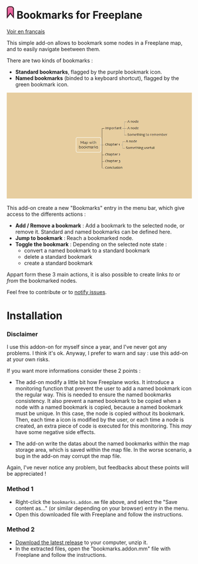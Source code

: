 # ![logo](doc/bookmark.png) Bookmarks for Freeplane

[Voir en français](README-fr.md)

This simple add-on allows to bookmark some nodes in a Freeplane map, and to easily navigate beetween them.

There are two kinds of bookmarks :

- **Standard bookmarks**, flagged by the purple bookmark icon.
- **Named bookmarks** (binded to a keyboard shortcut), flagged by the green bookmark icon.

![demo](doc/demo.gif)

This add-on create a new "Bookmarks" entry in the menu bar, which give access to the differents actions :

- **Add / Remove a bookmark** : Add a bookmark to the selected node, or remove it. Standard and named bookmarks can be defined here.
- **Jump to bookmark** : Reach a bookmarked node.
- **Toggle the bookmark** : Depending on the selected note state :
  - convert a named bookmark to a standard bookmark
  - delete a standard bookmark
  - create a standard bookmark

Appart form these 3 main actions, it is also possible to create links *to* or *from* the bookmarked nodes.
  
Feel free to contribute or to [notify issues](../../issues).

# Installation

### Disclaimer

I use this addon-on for myself since a year, and I've never got any problems. I think it's ok. Anyway, I prefer to warn and say : use this add-on at your own risks.

If you want more informations consider these 2 points :

- The add-on modify a little bit how Freeplane works. It introduce a monitoring function that prevent the user to add a named bookmark icon the regular way. This is needed to ensure the named bookmarks consistency. It also prevent a named bookmark to be copied when a node with a named bookmark is copied, because a named bookmark must be unique. In this case, the node is copied without its bookmark.  
Then, each time a icon is modified by the user, or each time a node is created, an extra piece of code is executed for this monitoring. This *may* have some negative side effects.

- The add-on write the datas about the named bookmarks within the map storage area, which is saved within the map file. In the worse scenario, a bug in the add-on may corrupt the map file.

Again, I've never notice any problem, but feedbacks about these points will be appreciated !

### Method 1

- Right-click the `bookmarks.addon.mm` file above, and select the "Save content as..." (or similar depending on your browser) entry in the menu.
- Open this downloaded file with Freeplane and follow the instructions.

### Method 2

- [Download the latest release](../../releases) to your computer, unzip it.
- In the extracted files, open the "bookmarks.addon.mm" file with Freeplane and follow the instructions.


